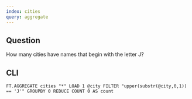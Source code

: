 ```yaml
---
index: cities
query: aggregate
---
```


## Question

How many cities have names that begin with the letter J?

## CLI

```
FT.AGGREGATE cities "*" LOAD 1 @city FILTER "upper(substr(@city,0,1)) == 'J'" GROUPBY 0 REDUCE COUNT 0 AS count
```